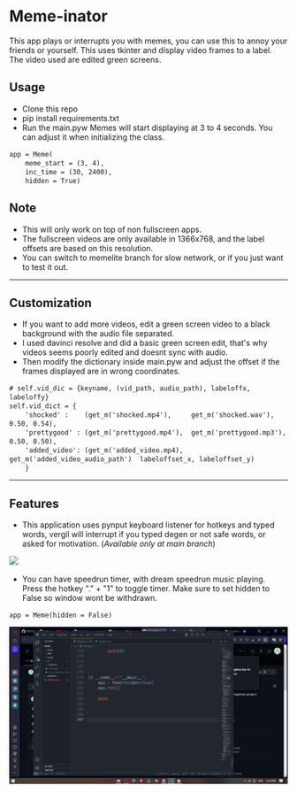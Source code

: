 # Meme-inator
This app plays or interrupts you with memes, you can use this to annoy your friends or yourself. This uses tkinter and display video frames to a label. The video used are edited green screens.
## Usage 
- Clone this repo
- pip install requirements.txt
- Run the main.pyw
Memes will start displaying at 3 to 4 seconds. You can adjust it when initializing the class.
```
app = Meme(
    meme_start = (3, 4), 
    inc_time = (30, 2400), 
    hidden = True)
```
## Note
- This will only work on top of non fullscreen apps. 
- The fullscreen videos are only available in 1366x768, and the label offsets are based on this resolution.
- You can switch to memelite branch for slow network, or if you just want to test it out.
---
## Customization
- If you want to add more videos, edit a green screen video to a black background with the audio file separated.
- I used davinci resolve and did a basic green screen edit, that's why videos seems poorly edited and doesnt sync with audio. 
- Then modify the dictionary inside main.pyw and adjust the offset if the frames displayed are in wrong coordinates.
```
# self.vid_dic = {keyname, (vid_path, audio_path), labeloffx, labeloffy}
self.vid_dict = {
    'shocked' :    (get_m('shocked.mp4'),     get_m('shocked.wav'),           0.50, 0.54),
    'prettygood' : (get_m('prettygood.mp4'),  get_m('prettygood.mp3'),        0.50, 0.50),
    'added_video': (get_m('added_video.mp4),  get_m('added_video_audio_path')  labeloffset_x, labeloffset_y)
    }

```
---
## Features
- This application uses pynput keyboard listener for hotkeys and typed words, vergil will interrupt if you typed degen or not safe words, or asked for motivation. (*Available only at main branch*)

<img src="https://github.com/Lmoq/Meme/blob/master/assets/verg.gif" >


- You can have speedrun timer, with dream speedrun music playing.
Press the hotkey "." + "1" to toggle timer. Make sure to set hidden to False so window wont be withdrawn.
```
app = Meme(hidden = False)
```

<img src="https://github.com/Lmoq/Meme/blob/master/assets/timer.gif" >